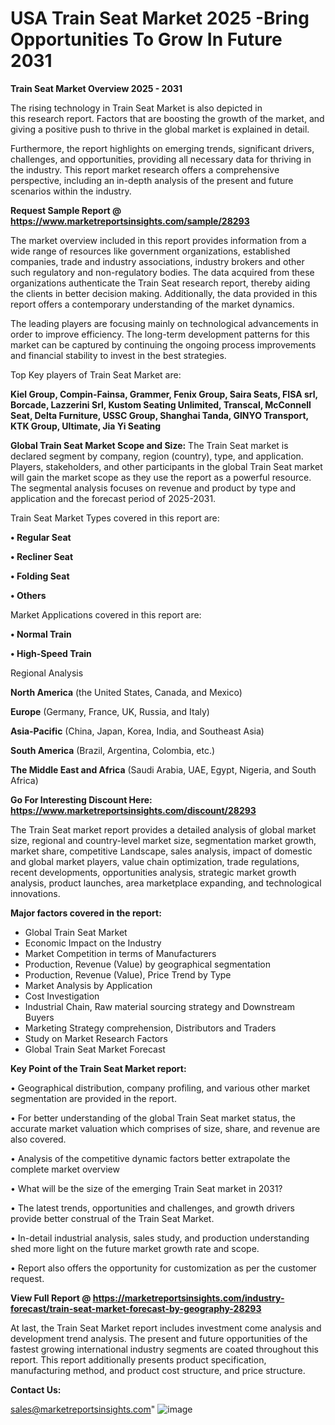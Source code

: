 # USA Train Seat Market 2025 -Bring Opportunities To Grow In Future 2031

<Strong> Train Seat Market Overview 2025 - 2031</strong>

The rising technology in Train Seat Market is also depicted in this research report. Factors that are boosting the growth of the market, and giving a positive push to thrive in the global market is explained in detail.

Furthermore, the report highlights on emerging trends, significant drivers, challenges, and opportunities, providing all necessary data for thriving in the industry. This report market research offers a comprehensive perspective, including an in-depth analysis of the present and future scenarios within the industry.

<strong>Request Sample Report @ <a href=https://www.marketreportsinsights.com/sample/28293>https://www.marketreportsinsights.com/sample/28293</a></strong>

The market overview included in this report provides information from a wide range of resources like government organizations, established companies, trade and industry associations, industry brokers and other such regulatory and non-regulatory bodies. The data acquired from these organizations authenticate the Train Seat research report, thereby aiding the clients in better decision making. Additionally, the data provided in this report offers a contemporary understanding of the market dynamics.

The leading players are focusing mainly on technological advancements in order to improve efficiency. The long-term development patterns for this market can be captured by continuing the ongoing process improvements and financial stability to invest in the best strategies.

Top Key players of Train Seat Market are:

<strong>Kiel Group, Compin-Fainsa, Grammer, Fenix Group, Saira Seats, FISA srl, Borcade, Lazzerini Srl, Kustom Seating Unlimited, Transcal, McConnell Seat, Delta Furniture, USSC Group, Shanghai Tanda, GINYO Transport, KTK Group, Ultimate, Jia Yi Seating</strong>

<strong><b>Global Train Seat Market Scope and Size:</b></strong>
The Train Seat market is declared segment by company, region (country), type, and application. Players, stakeholders, and other participants in the global Train Seat market will gain the market scope as they use the report as a powerful resource. The segmental analysis focuses on revenue and product by type and application and the forecast period of 2025-2031.

Train Seat Market Types covered in this report are:

<strong>• Regular Seat

• Recliner Seat

• Folding Seat

• Others</strong>

Market Applications covered in this report are:

<strong>• Normal Train

• High-Speed Train</strong> 

Regional Analysis

<strong>North America</strong> (the United States, Canada, and Mexico)

<strong>Europe</strong> (Germany, France, UK, Russia, and Italy)

<strong>Asia-Pacific</strong> (China, Japan, Korea, India, and Southeast Asia)

<strong>South America</strong> (Brazil, Argentina, Colombia, etc.)

<strong>The Middle East and Africa</strong> (Saudi Arabia, UAE, Egypt, Nigeria, and South Africa)

<strong>Go For Interesting Discount Here: <a href=https://www.marketreportsinsights.com/discount/28293>https://www.marketreportsinsights.com/discount/28293</a></strong>

The Train Seat market report provides a detailed analysis of global market size, regional and country-level market size, segmentation market growth, market share, competitive Landscape, sales analysis, impact of domestic and global market players, value chain optimization, trade regulations, recent developments, opportunities analysis, strategic market growth analysis, product launches, area marketplace expanding, and technological innovations.

<strong><b>Major factors covered in the report:</b></strong>
<ul>
  <li>Global Train Seat Market </li>
  <li>Economic Impact on the Industry</li>
  <li>Market Competition in terms of Manufacturers</li>
  <li>Production, Revenue (Value) by geographical segmentation</li>
  <li>Production, Revenue (Value), Price Trend by Type</li>
  <li>Market Analysis by Application</li>
  <li>Cost Investigation</li>
  <li>Industrial Chain, Raw material sourcing strategy and Downstream Buyers</li>
  <li>Marketing Strategy comprehension, Distributors and Traders</li>
  <li>Study on Market Research Factors</li>
  <li>Global Train Seat Market Forecast</li>
</ul>

<strong><b>Key Point of the Train Seat Market report:</b></strong>

• Geographical distribution, company profiling, and various other market segmentation are provided in the report.

• For better understanding of the global Train Seat market status, the accurate market valuation which comprises of size, share, and revenue are also covered.

• Analysis of the competitive dynamic factors better extrapolate the complete market overview

• What will be the size of the emerging Train Seat market in 2031?

• The latest trends, opportunities and challenges, and growth drivers provide better construal of the Train Seat Market.

• In-detail industrial analysis, sales study, and production understanding shed more light on the future market growth rate and scope.

• Report also offers the opportunity for customization as per the customer request.

<strong><b>View Full Report @ <a href=https://marketreportsinsights.com/industry-forecast/train-seat-market-forecast-by-geography-28293>https://marketreportsinsights.com/industry-forecast/train-seat-market-forecast-by-geography-28293</a></b></strong>


At last, the Train Seat Market report includes investment come analysis and development trend analysis. The present and future opportunities of the fastest growing international industry segments are coated throughout this report. This report additionally presents product specification, manufacturing method, and product cost structure, and price structure.

<strong>Contact Us:</strong>

sales@marketreportsinsights.com"
![image](https://github.com/user-attachments/assets/6ff9c620-835a-4dd8-b7bd-07cab1992220)
